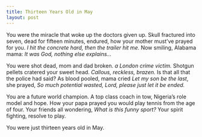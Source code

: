 ```yaml
---
title: Thirteen Years Old in May
layout: post
---
```

You were the miracle that woke up
the doctors given up.
Skull fractured into seven, dead for
fifteen minutes, endured,
how your mother must’ve prayed for you.
_I hit the concrete hard, then
the trailer hit me._ Now smiling,
Alabama mama:
_It was God, nothing else explains…_

You were shot dead, mom and dad broken.
_a London crime victim._
Shotgun pellets cratered your sweet head.
_Callous, reckless, brazen._
Is that all that the police had said?
As blood pooled, mama cried
_Let my son be the last_, she prayed,
_So much potential wasted,
Lord, please just let it be ended._

You are a future world champion.
A top class coach in tow,
Nigeria’s role model and hope.
How your papa prayed you
would play tennis from the age of four.
Your friends all wondering,
_What is this funny sport?_ Your spirit
fighting, resolve to play.

You were just thirteen years old in May.
